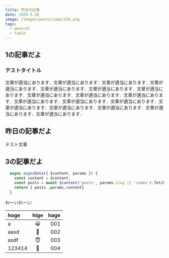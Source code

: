 ```yaml
---
title: 昨日の記事
date: 2020.5.26
image: /images/posts/sample26.png
tags: 
  - general
  - table
---
```

## 1の記事だよ

### テストタイトル

文章が適当にあります．文章が適当にあります．文章が適当にあります．文章が適当にあります．文章が適当にあります．文章が適当にあります．文章が適当にあります．文章が適当にあります．文章が適当にあります．文章が適当にあります．文章が適当にあります．文章が適当にあります．文章が適当にあります．文章が適当にあります．文章が適当にあります．文章が適当にあります．文章が適当にあります．文章が適当にあります．
## 昨日の記事だよ
テスト文章
## 3の記事だよ

```javascript
  async asyncData({ $content, params }) {
    const content = $content;
    const posts = await $content('posts', params.slug || 'index').fetch()
    return { posts ,params,content}
  }
```
わーいわーい

| hoge | hige | hage |
|:--|:--:|--:|
| a | 😀 | 001 |
| aasd | 🥰 | 002 |
| asdf | 😇 | 003 |
| 123414 | 🤩 | 004 |

